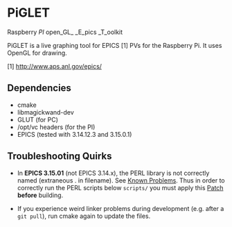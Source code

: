 PiGLET
======

Raspberry _PI_ open_GL_ _E_pics _T_oolkit

PiGLET is a live graphing tool for EPICS [1] PVs for the
Raspberry Pi. It uses OpenGL for drawing.

[1] http://www.aps.anl.gov/epics/

Dependencies
------------

 * cmake
 * libmagickwand-dev
 * GLUT (for PC)
 * /opt/vc headers (for the PI)
 * EPICS (tested with 3.14.12.3 and 3.15.0.1)

Troubleshooting Quirks
----------------------

 * In **EPICS 3.15.01** (not EPICS 3.14.x), the PERL library is not
   correctly named (extraneous . in filename). See
   [Known Problems](http://www.aps.anl.gov/epics/base/R3-15/0-docs/KnownProblems.html).
   Thus in order to correctly run the PERL scripts below `scripts/`
   you must apply this
   [Patch](http://www.aps.anl.gov/epics/base/R3-15/0-docs/CONFIG-Unix.patch)
   **before** building.

 * If you experience weird linker problems during development (e.g.
   after a `git pull`), run cmake again to update the files.
